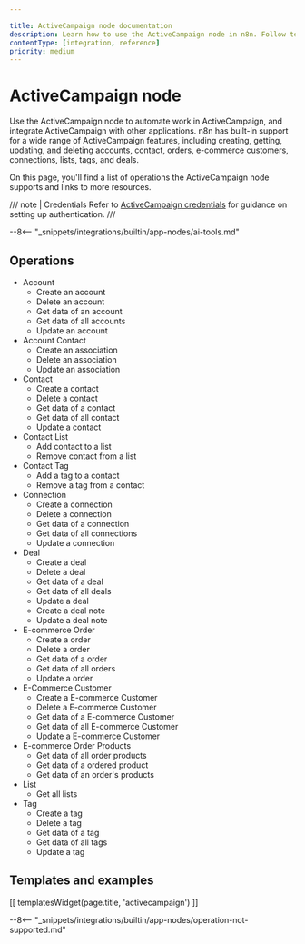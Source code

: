 ```yaml
---

title: ActiveCampaign node documentation
description: Learn how to use the ActiveCampaign node in n8n. Follow technical documentation to integrate ActiveCampaign node into your workflows.
contentType: [integration, reference]
priority: medium
---
```


# ActiveCampaign node

Use the ActiveCampaign node to automate work in ActiveCampaign, and integrate ActiveCampaign with other applications. n8n has built-in support for a wide range of ActiveCampaign features, including creating, getting, updating, and deleting accounts, contact, orders, e-commerce customers, connections, lists, tags, and deals.

On this page, you'll find a list of operations the ActiveCampaign node supports and links to more resources.

/// note | Credentials
Refer to [ActiveCampaign credentials](/integrations/builtin/credentials/activecampaign.md) for guidance on setting up authentication. 
///

--8<-- "_snippets/integrations/builtin/app-nodes/ai-tools.md"

## Operations

* Account
    * Create an account
    * Delete an account
    * Get data of an account
    * Get data of all accounts
    * Update an account
* Account Contact
    * Create an association
    * Delete an association
    * Update an association
* Contact
    * Create a contact
    * Delete a contact
    * Get data of a contact
    * Get data of all contact
    * Update a contact
* Contact List
    * Add contact to a list
    * Remove contact from a list
* Contact Tag
    * Add a tag to a contact
    * Remove a tag from a contact
* Connection
    * Create a connection
    * Delete a connection
    * Get data of a connection
    * Get data of all connections
    * Update a connection
* Deal
    * Create a deal
    * Delete a deal
    * Get data of a deal
    * Get data of all deals
    * Update a deal
    * Create a deal note
    * Update a deal note
* E-commerce Order
    * Create a order
    * Delete a order
    * Get data of a order
    * Get data of all orders
    * Update a order
* E-Commerce Customer
    * Create a E-commerce Customer
    * Delete a E-commerce Customer
    * Get data of a E-commerce Customer
    * Get data of all E-commerce Customer
    * Update a E-commerce Customer
* E-commerce Order Products
    * Get data of all order products
    * Get data of a ordered product
    * Get data of an order's products
* List
    * Get all lists
* Tag
    * Create a tag
    * Delete a tag
    * Get data of a tag
    * Get data of all tags
    * Update a tag

## Templates and examples

<!-- see https://www.notion.so/n8n/Pull-in-templates-for-the-integrations-pages-37c716837b804d30a33b47475f6e3780 -->
[[ templatesWidget(page.title, 'activecampaign') ]]

--8<-- "_snippets/integrations/builtin/app-nodes/operation-not-supported.md"

